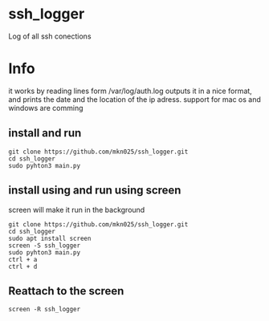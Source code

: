 # ssh_logger
Log of all ssh conections 

# Info 
it works by reading lines form /var/log/auth.log outputs it in a nice format,
and prints the date and the location of the ip adress. support for mac os and windows are comming


install and run
----------
```
git clone https://github.com/mkn025/ssh_logger.git
cd ssh_logger
sudo pyhton3 main.py
```


install using and run using screen
----------
screen will make it run in the background 
```
git clone https://github.com/mkn025/ssh_logger.git
cd ssh_logger
sudo apt install screen
screen -S ssh_logger
sudo pyhton3 main.py
ctrl + a
ctrl + d 
```

Reattach to the screen
----------
```
screen -R ssh_logger
```
